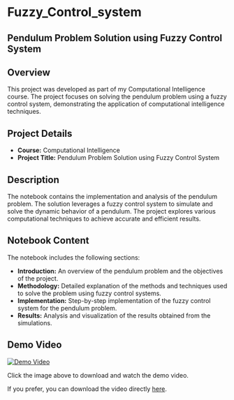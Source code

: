 # Fuzzy_Control_system
## Pendulum Problem Solution using Fuzzy Control System

## Overview
This project was developed as part of my Computational Intelligence course. The project focuses on solving the pendulum problem using a fuzzy control system, demonstrating the application of computational intelligence techniques.

## Project Details
- **Course:** Computational Intelligence
- **Project Title:** Pendulum Problem Solution using Fuzzy Control System

## Description
The notebook contains the implementation and analysis of the pendulum problem. The solution leverages a fuzzy control system to simulate and solve the dynamic behavior of a pendulum. The project explores various computational techniques to achieve accurate and efficient results.

## Notebook Content
The notebook includes the following sections:

- **Introduction:** An overview of the pendulum problem and the objectives of the project.
- **Methodology:** Detailed explanation of the methods and techniques used to solve the problem using fuzzy control systems.
- **Implementation:** Step-by-step implementation of the fuzzy control system for the pendulum problem.
- **Results:** Analysis and visualization of the results obtained from the simulations.

## Demo Video

[![Demo Video](https://via.placeholder.com/800x450.png?text=Demo+Video)](./Q1_Video.mkv)

Click the image above to download and watch the demo video.

If you prefer, you can download the video directly [here](./Q1_Video.mkv).
